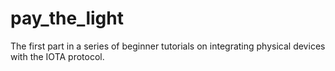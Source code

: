 # pay_the_light
The first part in a series of beginner tutorials on integrating physical devices with the IOTA protocol.
